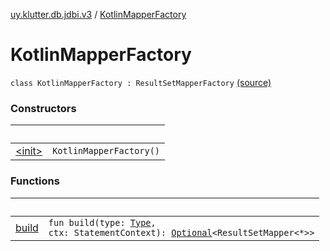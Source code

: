 [uy.klutter.db.jdbi.v3](../index.md) / [KotlinMapperFactory](.)


# KotlinMapperFactory
<code>class KotlinMapperFactory : ResultSetMapperFactory</code> [(source)](https://github.com/kohesive/klutter/blob/master/db-jdbi-v3-jdk8/src/main/kotlin/uy/klutter/db/jdbi/v3/Factories.kt#L22)<br/>


### Constructors

|&nbsp;|&nbsp;|
|---|---|
| [&lt;init&gt;](-init-.md) | <code>KotlinMapperFactory()</code><br/> |

### Functions

|&nbsp;|&nbsp;|
|---|---|
| [build](build.md) | <code>fun build(type: [Type](http://docs.oracle.com/javase/6/docs/api/java/lang/reflect/Type.html), ctx: StatementContext): [Optional](http://docs.oracle.com/javase/6/docs/api/java/util/Optional.html)<ResultSetMapper<*>></code><br/> |

